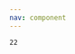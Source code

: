 ```yaml
---
nav: component
---
```

<!-- 通过 code 标签配置 -->

<code src="./demo/index.tsx" description="demo 描述" >22</code>
